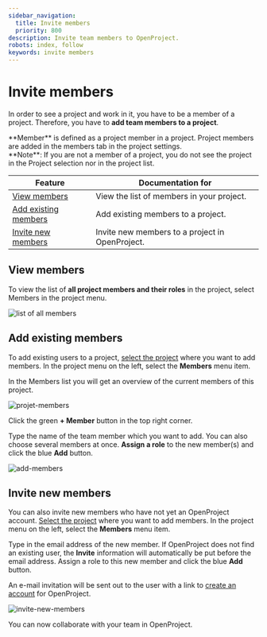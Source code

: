 ```yaml
---
sidebar_navigation:
  title: Invite members
  priority: 800
description: Invite team members to OpenProject.
robots: index, follow
keywords: invite members
---
```


# Invite members

In order to see a project and work in it, you have to be a member of a project. Therefore, you have to **add team members to a project**.

<div class="glossary">
**Member** is defined as a project member in a project. Project members are added in the members tab in the project settings.
</div>

<div class="alert alert-info" role="alert">
**Note**: If you are not a member of a project, you do not see the project in the Project selection nor in the project list.

</div>

| Feature                                       | Documentation for                               |
| --------------------------------------------- | ----------------------------------------------- |
| [View members](#view-members)                 | View the list of members in your project.       |
| [Add existing members](#add-existing-members) | Add existing members to a project.              |
| [Invite new members](#invite-new-members)      | Invite new members to a project in OpenProject. |

## View members

To view the list of **all project members and their roles** in the project, select Members in the project menu.

![list of all members](image-20191112141214533.png)



## Add existing members

To add existing users to a project, [select the project](../projects/#select-a-project) where you want to add members. In the project menu on the left, select the **Members** menu item.

In the Members list you will get an overview of the current members of this project.

![projet-members](1566223836715.png)

Click the green **+ Member** button in the top right corner.

Type the name of the team member which you want to add. You can also choose several members at once. **Assign a role** to the new member(s) and click the blue **Add** button.

![add-members](1566224199456.png) 

## Invite new members

You can also invite new members who have not yet an OpenProject account. [Select the project](../projects/#select-a-project) where you want to add members. In the project menu on the left, select the **Members** menu item.

Type in the email address of the new member. If OpenProject does not find an existing user, the **Invite** information will automatically be put before the email address. Assign a role to this new member and click the blue **Add** button.

An e-mail invitation will be sent out to the user with a link to [create an account](#create-a-new-account) for OpenProject.

![invite-new-members](1566224961670.png)

You can now collaborate with your team in OpenProject.





